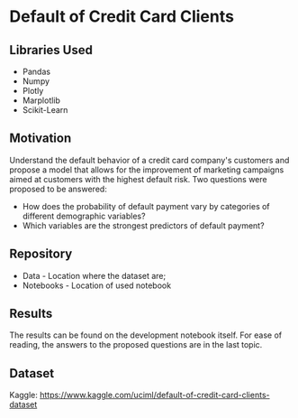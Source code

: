 # Default of Credit Card Clients
## Libraries Used

- Pandas
- Numpy
- Plotly
- Marplotlib
- Scikit-Learn

## Motivation

Understand the default behavior of a credit card company's customers and propose a model that allows for the improvement of marketing campaigns aimed at customers with the highest default risk. Two questions were proposed to be answered:
- How does the probability of default payment vary by categories of different demographic variables?
- Which variables are the strongest predictors of default payment?

## Repository

- Data - Location where the dataset are;
- Notebooks - Location of used notebook

## Results

The results can be found on the development notebook itself. For ease of reading, the answers to the proposed questions are in the last topic.

## Dataset

Kaggle: https://www.kaggle.com/uciml/default-of-credit-card-clients-dataset


